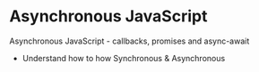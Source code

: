 # Asynchronous JavaScript
Asynchronous JavaScript - callbacks, promises and async-await
- Understand how to how Synchronous & Asynchronous
